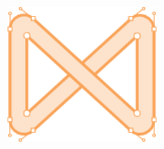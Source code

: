 <p align="center">
  <img src="https://github.com/better-developers/better-developers/blob/main/public/logo-wireframe.png?raw=true">
</p>
